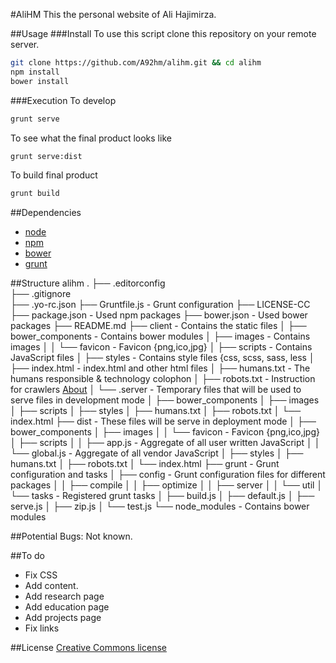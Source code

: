 #AliHM
This the personal website of Ali Hajimirza.

##Usage
###Install
To use this script clone this repository on your remote server.
```bash
git clone https://github.com/A92hm/alihm.git && cd alihm
npm install
bower install
```
###Execution
To develop
```bash
grunt serve
```
To see what the final product looks like
```bash
grunt serve:dist
```
To build final product
```bash
grunt build
```

##Dependencies
* [node](http://nodejs.org)
* [npm](https://www.npmjs.com)
* [bower](https://github.com/bower/bower)
* [grunt](http://gruntjs.com)

##Structure
	alihm
	.
	├── .editorconfig                   
	├── .gitignore                  
	├── .yo-rc.json
	├── Gruntfile.js                - Grunt configuration
	├── LICENSE-CC
	├── package.json                - Used npm packages
	├── bower.json                  - Used bower packages
	├── README.md
	├── client                      - Contains the static files
	│   ├── bower_components        - Contains bower modules
	│   ├── images                  - Contains images
	│   │     └── favicon 		  - Favicon {png,ico,jpg} 
	│   ├── scripts                 - Contains JavaScript files
	│   ├── styles                  - Contains style files {css, scss, sass, less
	│   ├── index.html              - index.html and other html files
	│   ├── humans.txt              - The humans responsible & technology colophon
	│   ├── robots.txt              - Instruction for crawlers [About](www.robotstxt.org/)
	│   └── .server                 - Temporary files that will be used to serve files in development mode
	│       ├── bower_components
	│       ├── images
	│       ├── scripts
	│       ├── styles
	│       ├── humans.txt
	│       ├── robots.txt
	│       └── index.html
	├── dist                        - These files will be serve in deployment mode
	│   ├── bower_components
	│   ├── images
	│   │     └── favicon 		  - Favicon {png,ico,jpg} 
	│   ├── scripts
	│   │   ├── app.js              - Aggregate of all user written JavaScript
	│   │   └── global.js           - Aggregate of all vendor JavaScript
	│   ├── styles
	│   ├── humans.txt
	│   ├── robots.txt
	│   └── index.html
	├── grunt                       - Grunt configuration and tasks
	│   ├── config                  - Grunt configuration files for different packages
	│   │   ├── compile
	│   │   ├── optimize
	│   │   ├── server
	│   │   └── util
	│   └── tasks                   - Registered grunt tasks
	│       ├── build.js
	│       ├── default.js
	│       ├── serve.js
	│       ├── zip.js
	│       └── test.js
	└── node_modules                - Contains bower modules

##Potential Bugs:
Not known. 

##To do
* Fix CSS
* Add content.
* Add research page
* Add education page
* Add projects page
* Fix links

##License
[Creative Commons license](http://creativecommons.org/licenses/by/4.0/)
